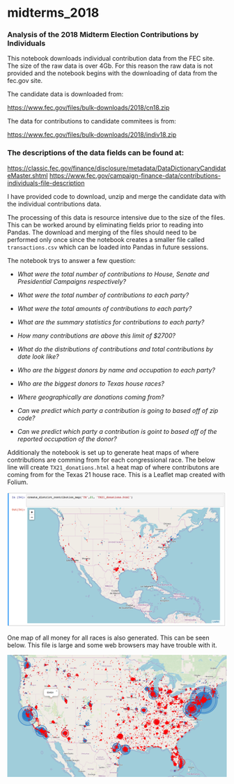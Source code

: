 # midterms_2018
### Analysis of the 2018 Midterm Election Contributions by Individuals



This notebook downloads individual contribution data from the FEC site.  The size of the raw data is over 4Gb.  For this reason the raw data is not provided and the notebook begins with the downloading of data from the fec.gov site.

The candidate data is downloaded from:

<https://www.fec.gov/files/bulk-downloads/2018/cn18.zip>

The data for contributions to candidate commitees is from:

<https://www.fec.gov/files/bulk-downloads/2018/indiv18.zip>

### The descriptions of the data fields can be found at:

<https://classic.fec.gov/finance/disclosure/metadata/DataDictionaryCandidateMaster.shtml>
<https://www.fec.gov/campaign-finance-data/contributions-individuals-file-description>

I have provided code to download, unzip and merge the candidate data with the individual contributions data.

The processing of this data is resource intensive due to the size of the files.  This can be worked around by eliminating fields prior to reading into Pandas.  The download and merging of the files should need to be performed only once since the notebook creates a smaller file called `transactions.csv` which can be loaded into Pandas in future sessions.

The notebook trys to answer a few question:

* *What were the total number of contributions to House, Senate and Presidential Campaigns respectively?*
 
* *What were the total number of contributions to each party?*
 
* *What were the total amounts of contributions to each party?*
* *What are the summary statistics for contributions to each party?*
* *How many contributions are above this limit of $2700?*
* *What do the distributions of contributions and total contributions by date look like?*
* *Who are the biggest donors by name and occupation to each party?*
* *Who are the biggest donors to Texas house races?*
* *Where geographically are donations coming from?*
* *Can we predict which party a contribution is going to based off of zip code?*
* *Can we predict which party a contribution is goint to based off of the reported occupation of the donor?*

Additionaly the notebook is set up to generate heat maps of where contributions are comming from for each congressional race.  The below line will create `TX21_donations.html` a heat map of where contributons are coming from for the Texas 21 house race.  This is a Leaflet map created with Folium.

![Map of all donors](create_district_contributions.png "TX21")



One map of all money for all races is also generated.  This can be seen below.  This file is large and some web browsers may have trouble with it.







![Map of all donors](Sample_map_all_donors.png "All_donors")


